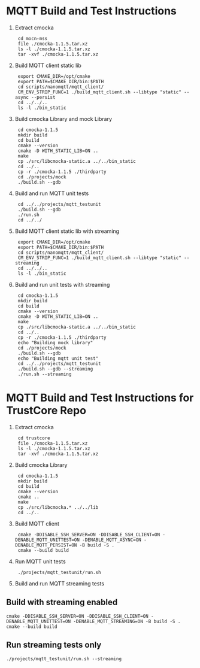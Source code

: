 # MQTT Build and Test Instructions

1. Extract cmocka

        cd mocn-mss
        file ./cmocka-1.1.5.tar.xz
        ls -l ./cmocka-1.1.5.tar.xz
        tar -xvf ./cmocka-1.1.5.tar.xz

2. Build MQTT client static lib

        export CMAKE_DIR=/opt/cmake
        export PATH=$CMAKE_DIR/bin:$PATH
        cd scripts/nanomqtt/mqtt_client/
        CM_ENV_STRIP_FUNC=1 ./build_mqtt_client.sh --libtype "static" --async --persist 
        cd ../../..
        ls -l ./bin_static

3. Build cmocka Library and mock Library

        cd cmocka-1.1.5
        mkdir build
        cd build
        cmake --version
        cmake -D WITH_STATIC_LIB=ON ..
        make
        cp ./src/libcmocka-static.a ../../bin_static
        cd ../..
        cp -r ./cmocka-1.1.5 ./thirdparty
        cd ./projects/mock
        ./build.sh --gdb

4. Build and run MQTT unit tests

        cd ../../projects/mqtt_testunit
        ./build.sh --gdb
        ./run.sh
        cd ../../

5. Build MQTT client static lib with streaming

        export CMAKE_DIR=/opt/cmake
        export PATH=$CMAKE_DIR/bin:$PATH
        cd scripts/nanomqtt/mqtt_client/
        CM_ENV_STRIP_FUNC=1 ./build_mqtt_client.sh --libtype "static" --streaming
        cd ../../..
        ls -l ./bin_static

6. Build and run unit tests with streaming 

        cd cmocka-1.1.5
        mkdir build
        cd build
        cmake --version
        cmake -D WITH_STATIC_LIB=ON ..
        make
        cp ./src/libcmocka-static.a ../../bin_static
        cd ../..
        cp -r ./cmocka-1.1.5 ./thirdparty
        echo "Building mock library"
        cd ./projects/mock
        ./build.sh --gdb
        echo "Building mqtt unit test"
        cd ../../projects/mqtt_testunit
        ./build.sh --gdb --streaming
        ./run.sh --streaming

# MQTT Build and Test Instructions for TrustCore Repo

1. Extract cmocka

        cd trustcore
        file ./cmocka-1.1.5.tar.xz
        ls -l ./cmocka-1.1.5.tar.xz
        tar -xvf ./cmocka-1.1.5.tar.xz

2. Build cmocka Library

        cd cmocka-1.1.5
        mkdir build
        cd build
        cmake --version
        cmake ..
        make
        cp ./src/libcmocka.* ../../lib
        cd ../..

3. Build MQTT client

        cmake -DDISABLE_SSH_SERVER=ON -DDISABLE_SSH_CLIENT=ON -DENABLE_MQTT_UNITTEST=ON -DENABLE_MQTT_ASYNC=ON -DENABLE_MQTT_PERSIST=ON -B build -S .
        cmake --build build 

4. Run MQTT unit tests

        ./projects/mqtt_testunit/run.sh

5. Build and run MQTT streaming tests

## Build with streaming enabled

    cmake -DDISABLE_SSH_SERVER=ON -DDISABLE_SSH_CLIENT=ON -DENABLE_MQTT_UNITTEST=ON -DENABLE_MQTT_STREAMING=ON -B build -S .
    cmake --build build 

## Run streaming tests only

    ./projects/mqtt_testunit/run.sh --streaming

